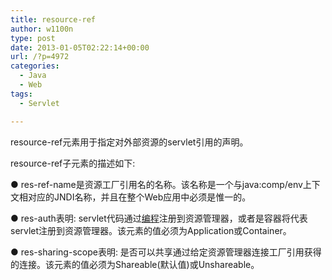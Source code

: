 ```yaml
---
title: resource-ref
author: w1100n
type: post
date: 2013-01-05T02:22:14+00:00
url: /?p=4972
categories:
  - Java
  - Web
tags:
  - Servlet

---
```

resource-ref元素用于指定对外部资源的servlet引用的声明。


<!ELEMENT resource-ref (description?, res-ref-name,


res-type, res-auth, res-sharing-scope?)>


<!ELEMENT description (#PCDATA)>


<!ELEMENT res-ref-name (#PCDATA)>


<!ELEMENT res-type (#PCDATA)>


<!ELEMENT res-auth (#PCDATA)>


<!ELEMENT res-sharing-scope (#PCDATA)>


resource-ref子元素的描述如下: 


● res-ref-name是资源工厂引用名的名称。该名称是一个与java:comp/env上下文相对应的JNDI名称，并且在整个Web应用中必须是惟一的。


● res-auth表明: servlet代码通过<a href="http://baike.baidu.com/view/3281.htm" target="_blank">编程</a>注册到资源管理器，或者是容器将代表servlet注册到资源管理器。该元素的值必须为Application或Container。


● res-sharing-scope表明: 是否可以共享通过给定资源管理器连接工厂引用获得的连接。该元素的值必须为Shareable(默认值)或Unshareable。